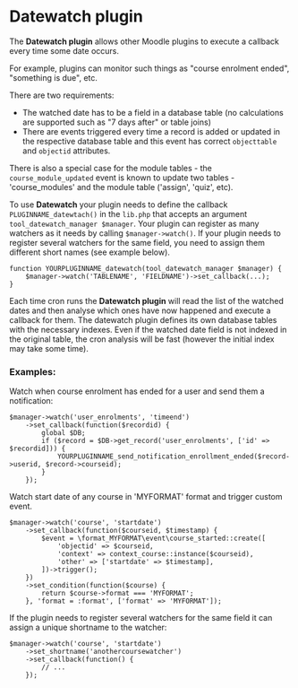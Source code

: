 # Datewatch plugin

The **Datewatch plugin** allows other Moodle plugins to execute a callback every time some date occurs.

For example, plugins can monitor such things as "course enrolment ended", "something is due", etc.

There are two requirements:
- The watched date has to be a field in a database table (no calculations are supported such as "7 days after" 
  or table joins)
- There are events triggered every time a record is added or updated in the respective database table
  and this event has correct `objecttable` and `objectid` attributes.
  
There is also a special case for the module tables - the `course_module_updated` event is known to update two
tables - 'course_modules' and the module table ('assign', 'quiz', etc).

To use **Datewatch** your plugin needs to define the callback `PLUGINNAME_datewtach()` in the `lib.php` 
that accepts an argument `tool_datewatch_manager $manager`. Your plugin can register as many watchers 
as it needs by calling `$manager->watch()`. If your plugin needs to register several watchers for the same field,
you need to assign them different short names (see example below).

```
function YOURPLUGINNAME_datewatch(tool_datewatch_manager $manager) {
    $manager->watch('TABLENAME', 'FIELDNAME')->set_callback(...);
}
```

Each time cron runs the **Datewatch plugin** will read the list of the watched dates and then
analyse which ones have now happened and execute a callback for them. The datewatch plugin defines its own
database tables with the necessary indexes. Even if the watched date field is not indexed in the original
table, the cron analysis will be fast (however the initial index may take some time).

### Examples:

Watch when course enrolment has ended for a user and send them a notification:
```
$manager->watch('user_enrolments', 'timeend')
    ->set_callback(function($recordid) {
        global $DB;
        if ($record = $DB->get_record('user_enrolments', ['id' => $recordid])) {
            YOURPLUGINNAME_send_notification_enrollment_ended($record->userid, $record->courseid);
        }
    });
```

Watch start date of any course in 'MYFORMAT' format and trigger custom event.

```
$manager->watch('course', 'startdate')
    ->set_callback(function($courseid, $timestamp) {
        $event = \format_MYFORMAT\event\course_started::create([
            'objectid' => $courseid,
            'context' => context_course::instance($courseid),
            'other' => ['startdate' => $timestamp],
        ])->trigger();
    })
    ->set_condition(function($course) {
        return $course->format === 'MYFORMAT';
    }, 'format = :format', ['format' => 'MYFORMAT']);
```
        
If the plugin needs to register several watchers for the same field it can assign a unique
shortname to the watcher:

```
$manager->watch('course', 'startdate')
    ->set_shortname('anothercoursewatcher')
    ->set_callback(function() {
        // ...
    });    
```
